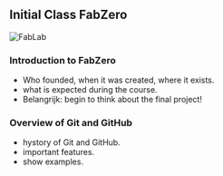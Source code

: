 ## Initial Class FabZero


![FabLab](imgs/Fab_Lab_logo.svg)

### Introduction to FabZero

- Who founded, when it was created, where it exists.
- what is expected during the course.
- Belangrijk: begin to think about the final project!

### Overview of Git and GitHub

- hystory of Git and GitHub.
- important features.
- show examples.
